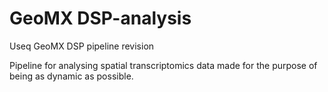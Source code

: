 # GeoMX DSP-analysis
Useq GeoMX DSP pipeline revision

Pipeline for analysing spatial transcriptomics data made for the purpose of being as dynamic as possible.
